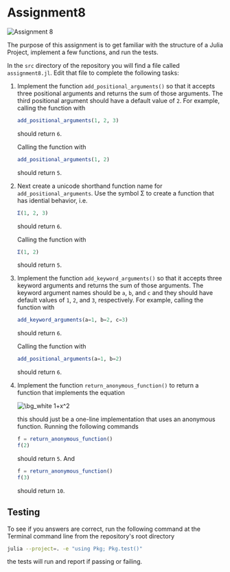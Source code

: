 # Assignment8

![Assignment 8](https://github.com/PGE383-HPC/assignment8-solution/actions/workflows/main.yml/badge.svg)

The purpose of this assignment is to get familiar with the structure of a Julia
Project, implement a few functions, and run the tests.  

In the `src` directory of the repository you will find a file called
`assignment8.jl`.  Edit that file to complete the following tasks:

1.  Implement the function `add_positional_arguments()` so that it accepts
    three positional arguments and returns the sum of those arguments.  The 
    third positional argument should have a default value of `2`.  For example,
    calling the function with

    ```julia
    add_positional_arguments(1, 2, 3)  
    ```  

    should return `6`.

    Calling the function with 

    ```julia
    add_positional_arguments(1, 2)
    ```  

    should return `5`.

1. Next create a unicode shorthand function name for 
   `add_positional_arguments`.  Use the symbol Σ to create a function that has
   idential behavior, i.e. 

    ```julia
    Σ(1, 2, 3)
    ```  

    should return `6`.

    Calling the function with 

    ```julia
    Σ(1, 2)
    ```  

    should return `5`.

1.  Implement the function `add_keyword_arguments()` so that it accepts
    three keyword arguments and returns the sum of those arguments.  The keyword 
    argument names should be `a`, `b`, and `c` and they should have default 
    values of `1`, `2`, and `3`, respectively. For example, calling the function with

    ```julia
    add_keyword_arguments(a=1, b=2, c=3)
    ```  

    should return `6`.

    Calling the function with 

    ```julia
    add_positional_arguments(a=1, b=2)
    ```  

    should return `6`.

1. Implement the function `return_anonymous_function()` to return a function that
   implements the equation

   <img src="https://latex.codecogs.com/svg.image?\bg_white&space;1&plus;x^2" title="\bg_white 1+x^2" />

   this should just be a one-line implementation that uses an anonymous
   function.  Running the following commands

   ```julia
   f = return_anonymous_function()
   f(2)
   ```

   should return `5`. And  

   ```julia
   f = return_anonymous_function()
   f(3)
   ```  

   should return `10`.

## Testing

To see if you answers are correct, run the following command at the Terminal
command line from the repository's root directory

```bash
julia --project=. -e "using Pkg; Pkg.test()"
```

the tests will run and report if passing or failing.

